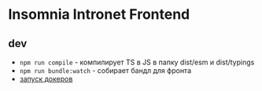 # Insomnia Intronet Frontend

## dev

* `npm run compile` - компилирует TS в JS в папку dist/esm и dist/typings
* `npm run bundle:watch` - собирает бандл для фронта
* [запуск докеров](./.deploy/local/readme.md)
